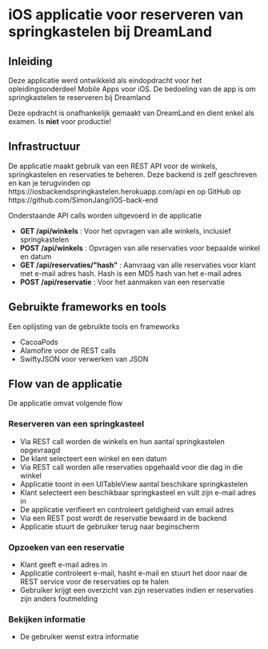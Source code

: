 <h1>iOS applicatie voor reserveren van springkastelen bij DreamLand</h1>
<h2>Inleiding</h2>
<p>Deze applicatie werd ontwikkeld als eindopdracht voor het opleidingsonderdeel Mobile Apps voor iOS. De bedoeling van de app is om springkastelen te reserveren bij Dreamland</p>
<p>Deze opdracht is onafhankelijk gemaakt van DreamLand en dient enkel als examen. Is <b>niet</b> voor productie!</p>
<h2>Infrastructuur</h2>
<p>De applicatie maakt gebruik van een REST API voor de winkels, springkastelen en reservaties te beheren. Deze backend is zelf geschreven en kan je terugvinden op https://iosbackendspringkastelen.herokuapp.com/api en op GitHub op https://github.com/SimonJang/iOS-back-end<p>

<p>Onderstaande API calls worden uitgevoerd in de applicatie</p>
<ul>
<li><b>GET /api/winkels</b> : Voor het opvragen van alle winkels, inclusief springkastelen</li>
<li><b>POST /api/winkels</b> : Opvragen van alle reservaties voor bepaalde winkel en datum</li>
<li><b>GET /api/reservaties/"hash"</b> : Aanvraag van alle reservaties voor klant met e-mail adres hash. Hash is een MD5 hash van het e-mail adres</li>
<li><b>POST /api/reservatie</b> : Voor het aanmaken van een reservatie</li>
</ul>

<h2>Gebruikte frameworks en tools</h2>
<p>Een oplijsting van de gebruikte tools en frameworks</p>
<ul>
<li>CacoaPods</li>
<li>Alamofire voor de REST calls</li>
<li>SwiftyJSON voor verwerken van JSON</li>
</ul>

<h2>Flow van de applicatie</h2>
<p>De applicatie omvat volgende flow</p>
<h3>Reserveren van een springkasteel</h3>
<ul>
<li>Via REST call worden de winkels en hun aantal springkastelen opgevraagd</li>
<li>De klant selecteert een winkel en een datum</li>
<li>Via REST call worden alle reservaties opgehaald voor die dag in die winkel</li>
<li>Applicatie toont in een UITableView aantal beschikare springkastelen</li>
<li>Klant selecteert een beschikbaar springkasteel en vult zijn e-mail adres in</li>
<li>De applicatie verifieert en controleert geldigheid van email adres</li>
<li>Via een REST post wordt de reservatie bewaard in de backend</li>
<li>Applicatie stuurt de gebruiker terug naar beginscherm</li>
</ul>

<h3>Opzoeken van een reservatie</h3>
<ul>
<li>Klant geeft e-mail adres in</li>
<li>Applicatie controleert e-mail, hasht e-mail en stuurt het door naar de REST service voor de reservaties op te halen</li>
<li>Gebruiker krijgt een overzicht van zijn reservaties indien er reservaties zijn anders foutmelding</li>
</ul>

<h3>Bekijken informatie</h3>
<ul>
<li>De gebruiker wenst extra informatie</li>
</ul>



